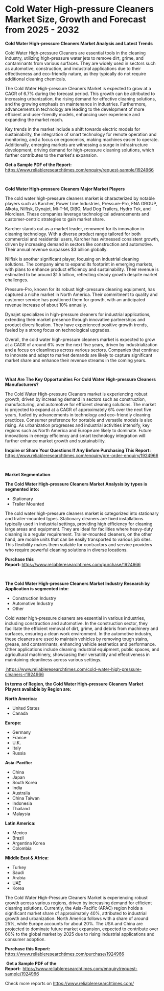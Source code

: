 <p><h1>Cold Water High-pressure Cleaners Market Size, Growth and Forecast from 2025 - 2032</h1></p><p><strong>Cold Water High-pressure Cleaners Market Analysis and Latest Trends</strong></p>
<p><p>Cold Water High-pressure Cleaners are essential tools in the cleaning industry, utilizing high-pressure water jets to remove dirt, grime, and contaminants from various surfaces. They are widely used in sectors such as automotive, construction, and industrial applications due to their effectiveness and eco-friendly nature, as they typically do not require additional cleaning chemicals.</p><p>The Cold Water High-pressure Cleaners Market is expected to grow at a CAGR of 6.7% during the forecast period. This growth can be attributed to increasing urbanization, the rising demand for effective cleaning solutions, and the growing emphasis on maintenance in industries. Furthermore, advancements in technology are leading to the development of more efficient and user-friendly models, enhancing user experience and expanding the market reach.</p><p>Key trends in the market include a shift towards electric models for sustainability, the integration of smart technology for remote operation and monitoring, and a focus on ergonomics, making machines easier to operate. Additionally, emerging markets are witnessing a surge in infrastructure development, driving demand for high-pressure cleaning solutions, which further contributes to the market's expansion.</p></p>
<p><strong>Get a Sample PDF of the Report:&nbsp;</strong> <a href="https://www.reliableresearchtimes.com/enquiry/request-sample/1924966?utm_campaign=3191&utm_medium=2&utm_source=Github&utm_content=ia&utm_term=28032025&utm_id=cold-water-high-pressure-cleaners">https://www.reliableresearchtimes.com/enquiry/request-sample/1924966</a></p>
<p>&nbsp;</p>
<p><strong>Cold Water High-pressure Cleaners Major Market Players</strong></p>
<p><p>The cold water high-pressure cleaners market is characterized by notable players such as Karcher, Power Line Industries, Pressure-Pro, FNA GROUP, Alkota, Nilfisk, Dynajet, Mi-T-M, DiBO, Mud Dog Trailers, Hydro Tek, and Morclean. These companies leverage technological advancements and customer-centric strategies to gain market share.</p><p>Karcher stands out as a market leader, renowned for its innovation in cleaning technology. With a diverse product range tailored for both commercial and residential users, Karcher has witnessed consistent growth, driven by increasing demand in sectors like construction and automotive. Their annual revenue surpasses $3 billion globally.</p><p>Nilfisk is another significant player, focusing on industrial cleaning solutions. The company aims to expand its footprint in emerging markets, with plans to enhance product efficiency and sustainability. Their revenue is estimated to be around $1.5 billion, reflecting steady growth despite market challenges.</p><p>Pressure-Pro, known for its robust high-pressure cleaning equipment, has captured a niche market in North America. Their commitment to quality and customer service has positioned them for growth, with an anticipated revenue increase of about 10% annually.</p><p>Dynajet specializes in high-pressure cleaners for industrial applications, extending their market presence through innovative partnerships and product diversification. They have experienced positive growth trends, fueled by a strong focus on technological upgrades.</p><p>Overall, the cold water high-pressure cleaners market is expected to grow at a CAGR of around 6% over the next five years, driven by industrialization and a focus on cleanliness across various sectors. Companies that continue to innovate and adapt to market demands are likely to capture significant market share and enhance their revenue streams in the coming years.</p></p>
<p>&nbsp;</p>
<p><strong>What Are The Key Opportunities For Cold Water High-pressure Cleaners Manufacturers?</strong></p>
<p><p>The Cold Water High-pressure Cleaners market is experiencing robust growth, driven by increasing demand in sectors such as construction, manufacturing, and automotive for efficient cleaning solutions. The market is projected to expand at a CAGR of approximately 6% over the next five years, fueled by advancements in technology and eco-friendly cleaning practices. Consumer preference for portable and versatile models is also rising. As urbanization progresses and industrial activities intensify, key regions such as North America and Europe are likely to dominate. Future innovations in energy efficiency and smart technology integration will further enhance market growth and sustainability.</p></p>
<p><strong>Inquire or Share Your Questions If Any Before Purchasing This Report:</strong> <a href="https://www.reliableresearchtimes.com/enquiry/pre-order-enquiry/1924966?utm_campaign=3191&utm_medium=2&utm_source=Github&utm_content=ia&utm_term=28032025&utm_id=cold-water-high-pressure-cleaners">https://www.reliableresearchtimes.com/enquiry/pre-order-enquiry/1924966</a></p>
<p>&nbsp;</p>
<p><strong>Market Segmentation</strong></p>
<p><strong>The Cold Water High-pressure Cleaners Market Analysis by types is segmented into:</strong></p>
<p><ul><li>Stationary</li><li>Trailer Mounted</li></ul></p>
<p><p>The cold water high-pressure cleaners market is categorized into stationary and trailer-mounted types. Stationary cleaners are fixed installations typically used in industrial settings, providing high efficiency for cleaning large areas and equipment. They are ideal for facilities where heavy-duty cleaning is a regular requirement. Trailer-mounted cleaners, on the other hand, are mobile units that can be easily transported to various job sites. This flexibility makes them suitable for contractors and service providers who require powerful cleaning solutions in diverse locations.</p></p>
<p><strong>Purchase this Report:&nbsp;</strong><a href="https://www.reliableresearchtimes.com/purchase/1924966?utm_campaign=3191&utm_medium=2&utm_source=Github&utm_content=ia&utm_term=28032025&utm_id=cold-water-high-pressure-cleaners">https://www.reliableresearchtimes.com/purchase/1924966</a></p>
<p>&nbsp;</p>
<p><strong>The Cold Water High-pressure Cleaners Market Industry Research by Application is segmented into:</strong></p>
<p><ul><li>Construction Industry</li><li>Automotive Industry</li><li>Other</li></ul></p>
<p><p>Cold water high-pressure cleaners are essential in various industries, including construction and automotive. In the construction sector, they facilitate the efficient removal of dirt, grime, and debris from machinery and surfaces, ensuring a clean work environment. In the automotive industry, these cleaners are used to maintain vehicles by removing tough stains, grease, and contaminants, enhancing vehicle aesthetics and performance. Other applications include cleaning industrial equipment, public spaces, and agricultural machinery, showcasing their versatility and effectiveness in maintaining cleanliness across various settings.</p></p>
<p><a href="https://www.reliableresearchtimes.com/cold-water-high-pressure-cleaners-r1924966?utm_campaign=3191&utm_medium=2&utm_source=Github&utm_content=ia&utm_term=28032025&utm_id=cold-water-high-pressure-cleaners">&nbsp;https://www.reliableresearchtimes.com/cold-water-high-pressure-cleaners-r1924966</a></p>
<p><strong>In terms of Region, the Cold Water High-pressure Cleaners Market Players available by Region are:</strong></p>
<p>
    <p> <strong> North America: </strong>
        <ul>
            <li>United States</li>
            <li>Canada</li>
        </ul>
        </p> 
    <p> <strong> Europe: </strong>
        <ul>
            <li>Germany</li>
            <li>France</li>
            <li>U.K.</li>
            <li>Italy</li>
            <li>Russia</li>
        </ul>
        </p> 
    <p> <strong> Asia-Pacific: </strong>
        <ul>
            <li>China</li>
            <li>Japan</li>
            <li>South Korea</li>
            <li>India</li>
            <li>Australia</li>
            <li>China Taiwan</li>
            <li>Indonesia</li>
            <li>Thailand</li>
            <li>Malaysia</li>
        </ul>
        </p> 
    <p> <strong> Latin America: </strong>
        <ul>
            <li>Mexico</li>
            <li>Brazil</li>
            <li>Argentina Korea</li>
            <li>Colombia</li>
        </ul>
        </p> 
    <p> <strong> Middle East & Africa: </strong>
        <ul>
            <li>Turkey</li>
            <li>Saudi</li>
            <li>Arabia</li>
            <li>UAE</li>
            <li>Korea</li>
        </ul>
    </p>
    </p>
<p><p>The Cold Water High-Pressure Cleaners Market is experiencing robust growth across various regions, driven by increasing demand for efficient cleaning solutions. Currently, the Asia-Pacific (APAC) region holds a significant market share of approximately 40%, attributed to industrial growth and urbanization. North America follows with a share of around 25%, while Europe accounts for about 20%. The USA and China are projected to dominate future market expansion, expected to contribute over 60% to the global market by 2025 due to rising industrial applications and consumer adoption.</p></p>
<p><strong>Purchase this Report: </strong><a href="https://www.reliableresearchtimes.com/purchase/1924966?utm_campaign=3191&utm_medium=2&utm_source=Github&utm_content=ia&utm_term=28032025&utm_id=cold-water-high-pressure-cleaners">https://www.reliableresearchtimes.com/purchase/1924966</a></p>
<p>&nbsp;<strong>Get a Sample PDF of the Report:&nbsp;&nbsp;</strong><a href="https://www.reliableresearchtimes.com/enquiry/request-sample/1924966?utm_campaign=3191&utm_medium=2&utm_source=Github&utm_content=ia&utm_term=28032025&utm_id=cold-water-high-pressure-cleaners">https://www.reliableresearchtimes.com/enquiry/request-sample/1924966</a></p>
<p><strong></strong></p>
<p>Check more reports on <a href="https://www.reliableresearchtimes.com/?utm_campaign=3191&utm_medium=2&utm_source=Github&utm_content=ia&utm_term=28032025&utm_id=cold-water-high-pressure-cleaners">https://www.reliableresearchtimes.com/</a></p>